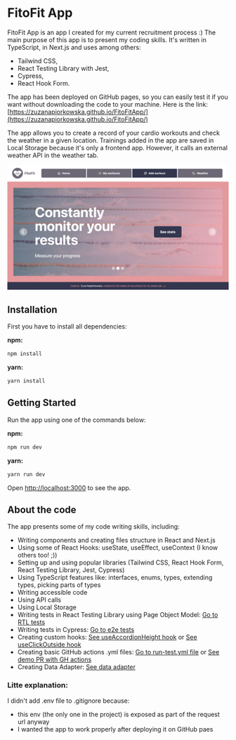 # FitoFit App

FitoFit App is an app I created for my current recruitment process :) The main purpose of this app is to present my coding skills. It's written in TypeScript, in Next.js and uses among others:

- Tailwind CSS,
- React Testing Library with Jest,
- Cypress,
- React Hook Form.

The app has been deployed on GitHub pages, so you can easily test it if you want without downloading the code to your machine. Here is the link:
[https://zuzanapiorkowska.github.io/FitoFitApp/](https://zuzanapiorkowska.github.io/FitoFitApp/)

The app allows you to create a record of your cardio workouts and check the weather in a given location. Trainings added in the app are saved in Local Storage because it's only a frontend app. However, it calls an external weather API in the weather tab.

![Home page](https://github.com/zuzanapiorkowska/FitoFitApp/blob/main/public/homePage.png?raw=true)

## Installation

First you have to install all dependencies:

**npm:**

```sh
npm install
```

**yarn:**

```sh
yarn install
```

## Getting Started

Run the app using one of the commands below:

**npm:**

```sh
npm run dev
```

**yarn:**

```sh
yarn run dev
```

Open [http://localhost:3000](http://localhost:3000) to see the app.

## About the code

The app presents some of my code writing skills, including:

- Writing components and creating files structure in React and Next.js
- Using some of React Hooks: useState, useEffect, useContext (I know others too! ;))
- Setting up and using popular libraries (Tailwind CSS, React Hook Form, React Testing Library, Jest, Cypress)
- Using TypeScript features like: interfaces, enums, types, extending types, picking parts of types
- Writing accessible code
- Using API calls
- Using Local Storage
- Writing tests in React Testing Library using Page Object Model: [Go to RTL tests](https://github.com/zuzanapiorkowska/FitoFitApp/tree/main/components/WorkoutForm/__tests__)
- Writing tests in Cypress: [Go to e2e tests](https://github.com/zuzanapiorkowska/FitoFitApp/tree/main/cypress)
- Creating custom hooks: [See useAccordionHeight hook](https://github.com/zuzanapiorkowska/FitoFitApp/blob/main/components/WorkoutsList/hooks/useAccordionHeight.tsx) or [See useClickOutside hook](https://github.com/zuzanapiorkowska/FitoFitApp/blob/main/components/WorkoutForm/hooks/useClickOutside.tsx)
- Creating basic GitHub actions .yml files: [Go to run-test.yml file](https://github.com/zuzanapiorkowska/FitoFitApp/blob/main/.github/workflows/run-tests.yml) or [See demo PR with GH actions](https://github.com/zuzanapiorkowska/FitoFitApp/pull/2)
- Creating Data Adapter: [See data adapter](https://github.com/zuzanapiorkowska/FitoFitApp/blob/main/components/WeatherForecast/DTO/WeatherDataAdapter.ts)

### Litte explanation:

I didn't add .env file to .gitignore because:

- this env (the only one in the project) is exposed as part of the request url anyway
- I wanted the app to work properly after deploying it on GitHub paes
